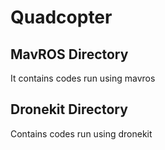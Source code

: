 # Quadcopter
## MavROS Directory
It contains codes run using mavros
## Dronekit Directory
Contains codes run using dronekit
